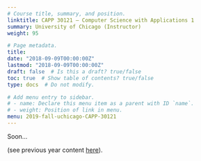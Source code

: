 ```yaml
---
# Course title, summary, and position.
linktitle: CAPP 30121 – Computer Science with Applications 1 
summary: University of Chicago (Instructor)
weight: 95

# Page metadata.
title: 
date: "2018-09-09T00:00:00Z"
lastmod: "2018-09-09T00:00:00Z"
draft: false  # Is this a draft? true/false
toc: true  # Show table of contents? true/false
type: docs  # Do not modify.

# Add menu entry to sidebar.
# - name: Declare this menu item as a parent with ID `name`.
# - weight: Position of link in menu.
menu: 2019-fall-uchicago-CAPP-30121
---
```



Soon...

(see previous year content [here](https://www.classes.cs.uchicago.edu/archive/2018/fall/30121-1/)).

